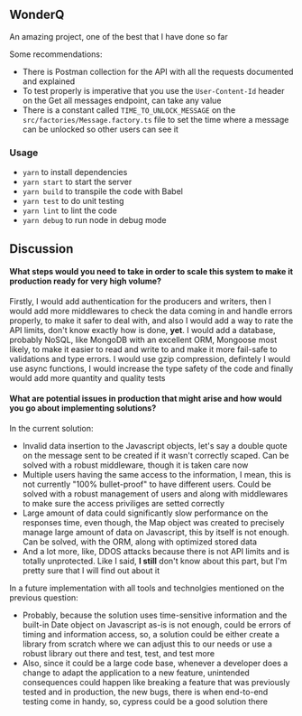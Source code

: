 ## WonderQ

An amazing project, one of the best that I have done so far

Some recommendations:

- There is Postman collection for the API with all the requests documented and explained
- To test properly is imperative that you use the `User-Content-Id` header on the Get all messages endpoint, can take any value
- There is a constant called `TIME_TO_UNLOCK_MESSAGE` on the `src/factories/Message.factory.ts` file to set the time where a message can be unlocked so other users can see it

### Usage

- `yarn` to install dependencies
- `yarn start` to start the server
- `yarn build` to transpile the code with Babel
- `yarn test` to do unit testing
- `yarn lint` to lint the code
- `yarn debug` to run node in debug mode

## Discussion

#### What steps would you need to take in order to scale this system to make it production ready for very high volume?

Firstly, I would add authentication for the producers and writers, then I would add more middlewares to check the data coming in and handle errors properly, to make it safer to deal with, and also I would add a way to rate the API limits, don't know exactly how is done, **yet**. I would add a database, probably NoSQL, like MongoDB with an excellent ORM, Mongoose most likely, to make it easier to read and write to and make it more fail-safe to validations and type errors. I would use gzip compression, defintely I would use async functions, I would increase the type safety of the code and finally would add more quantity and quality tests

#### What are potential issues in production that might arise and how would you go about implementing solutions?

In the current solution:

- Invalid data insertion to the Javascript objects, let's say a double quote on the message sent to be created if it wasn't correctly scaped. Can be solved with a robust middleware, though it is taken care now
- Multiple users having the same access to the information, I mean, this is not currently "100% bullet-proof" to have different users. Could be solved with a robust management of users and along with middlewares to make sure the access priviliges are setted correctly
- Large amount of data could significantly slow performance on the responses time, even though, the Map object was created to precisely manage large amount of data on Javascript, this by itself is not enough. Can be solved, with the ORM, along with optimized stored data
- And a lot more, like, DDOS attacks because there is not API limits and is totally unprotected. Like I said, **I still** don't know about this part, but I'm pretty sure that I will find out about it

In a future implementation with all tools and technolgies mentioned on the previous question:

- Probably, because the solution uses time-sensitive information and the built-in Date object on Javascript as-is is not enough, could be errors of timing and information access, so, a solution could be either create a library from scratch where we can adjust this to our needs or use a robust library out there and test, test, and test more
- Also, since it could be a large code base, whenever a developer does a change to adapt the application to a new feature, unintended consequences could happen like breaking a feature that was previously tested and in production, the new bugs, there is when end-to-end testing come in handy, so, cypress could be a good solution there
